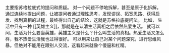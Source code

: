 主要指苏格拉底式的提问和质疑。
对一个问题不停地拆解，甚至是原子化拆解。
通过连续地提出问题，让被提问者通过理性思考，发现谬误、拓宽思路、获得启发、找到真相的过程，最终得出自己的结论，这就是苏格拉底提问法。
比如，
生活中只有一种 [[英雄主义]]，那就是在认清生活真相之后依然热爱生活。
就可以问，生活为什么要当英雄，英雄主义是什么？什么叫生活的真相。热爱生活又怎么样，我不热爱生活我也过得很好。
可以用来让自己对某个问题深究，进行思维风暴。但绝对不能用在跟别人交流，这看起来就像个傻逼和杠精。
